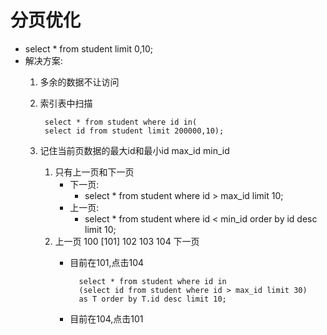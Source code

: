 # 分页优化
- select * from student limit 0,10;   
- 解决方案:
	1. 多余的数据不让访问
	2. 索引表中扫描
		
			select * from student where id in(
			select id from student limit 200000,10);
	3. 记住当前页数据的最大id和最小id
		max_id min_id
		1. 只有上一页和下一页
			- 下一页:
				- select * from student where id > max_id limit 10;
			- 上一页:
				- select * from student where id < min_id order by id desc limit 10;
		2. 上一页 100 	[101]		102		103		104		下一页
			- 目前在101,点击104
			
					select * from student where id in
					(select id from student where id > max_id limit 30)
					as T order by T.id desc limit 10;
			- 目前在104,点击101